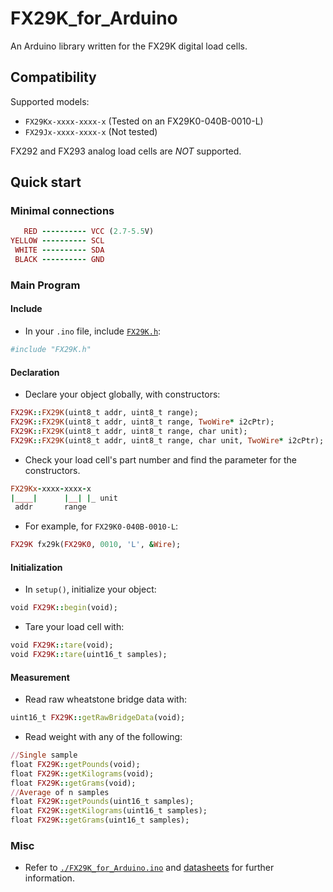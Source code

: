 # FX29K_for_Arduino
An Arduino library written for the FX29K digital load cells.

## Compatibility
Supported models:
* `FX29Kx-xxxx-xxxx-x` (Tested on an FX29K0-040B-0010-L)
* `FX29Jx-xxxx-xxxx-x` (Not tested)

FX292 and FX293 analog load cells are *NOT* supported.

## Quick start
### Minimal connections
```ruby
   RED ---------- VCC (2.7-5.5V)
YELLOW ---------- SCL
 WHITE ---------- SDA
 BLACK ---------- GND
```
### Main Program
#### Include
* In your `.ino` file, include [`FX29K.h`](./FX29K.h):
```ruby
#include "FX29K.h"
```
#### Declaration
* Declare your object globally, with constructors:
```ruby  
FX29K::FX29K(uint8_t addr, uint8_t range);
FX29K::FX29K(uint8_t addr, uint8_t range, TwoWire* i2cPtr);
FX29K::FX29K(uint8_t addr, uint8_t range, char unit);
FX29K::FX29K(uint8_t addr, uint8_t range, char unit, TwoWire* i2cPtr);
```
* Check your load cell's part number and find the parameter for the constructors.
```ruby
FX29Kx-xxxx-xxxx-x
|____|      |__| |_ unit
 addr       range
```
* For example, for `FX29K0-040B-0010-L`:
```ruby
FX29K fx29k(FX29K0, 0010, 'L', &Wire);
```
#### Initialization
* In `setup()`, initialize your object:
```ruby
void FX29K::begin(void);
```
* Tare your load cell with:
```ruby
void FX29K::tare(void);
void FX29K::tare(uint16_t samples);
```
#### Measurement
* Read raw wheatstone bridge data with:
```ruby
uint16_t FX29K::getRawBridgeData(void);
```
* Read weight with any of the following:
```ruby
//Single sample
float FX29K::getPounds(void);
float FX29K::getKilograms(void);
float FX29K::getGrams(void);
//Average of n samples
float FX29K::getPounds(uint16_t samples);
float FX29K::getKilograms(uint16_t samples);
float FX29K::getGrams(uint16_t samples);
```
### Misc
* Refer to [`./FX29K_for_Arduino.ino`](./FX29_for_Arduino.ino) and [datasheets](https://www.te.com/commerce/DocumentDelivery/DDEController?Action=showdoc&DocId=Data+Sheet%7FFX29%7FA5%7Fpdf%7FEnglish%7FENG_DS_FX29_A5.pdf%7FCAT-FSE0006) for further information.
